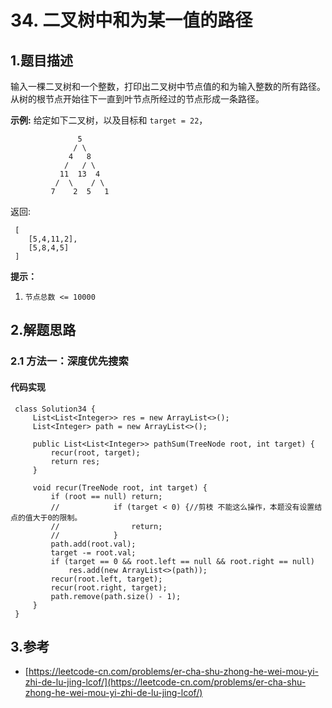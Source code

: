 # 34. 二叉树中和为某一值的路径

## 1.题目描述

输入一棵二叉树和一个整数，打印出二叉树中节点值的和为输入整数的所有路径。从树的根节点开始往下一直到叶节点所经过的节点形成一条路径。

**示例:** 给定如下二叉树，以及目标和 `target = 22`，

```text
               5
              / \
             4   8
            /   / \
           11  13  4
          /  \    / \
         7    2  5   1
```

返回:

```text
 [
    [5,4,11,2],
    [5,8,4,5]
 ]
```

**提示：**

1. `节点总数 <= 10000`

## 2.解题思路

### 2.1 方法一：深度优先搜索

#### 代码实现

```text
 class Solution34 {
     List<List<Integer>> res = new ArrayList<>();
     List<Integer> path = new ArrayList<>();
 ​
     public List<List<Integer>> pathSum(TreeNode root, int target) {
         recur(root, target);
         return res;
     }
 ​
     void recur(TreeNode root, int target) {
         if (root == null) return;
         //            if (target < 0) {//剪枝 不能这么操作，本题没有设置结点的值大于0的限制。
         //                return;
         //            }
         path.add(root.val);
         target -= root.val;
         if (target == 0 && root.left == null && root.right == null)
             res.add(new ArrayList<>(path));
         recur(root.left, target);
         recur(root.right, target);
         path.remove(path.size() - 1);
     }
 }
```

## 3.参考

* [https://leetcode-cn.com/problems/er-cha-shu-zhong-he-wei-mou-yi-zhi-de-lu-jing-lcof/](https://leetcode-cn.com/problems/er-cha-shu-zhong-he-wei-mou-yi-zhi-de-lu-jing-lcof/)

